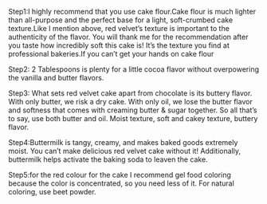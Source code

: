 Step1:I highly recommend that you use cake flour.Cake flour is much lighter than all-purpose and the perfect base for a light, soft-crumbed cake texture.Like I mention above, red velvet’s texture is important to the authenticity of the flavor. You will thank me for the recommendation after you taste how incredibly soft this cake is! It’s the texture you find at professional bakeries.If you can’t get your hands on cake flour

Step2: 2 Tablespoons is plenty for a little cocoa flavor without overpowering the vanilla and butter flavors.

Step3: What sets red velvet cake apart from chocolate is its buttery flavor. With only butter, we risk a dry cake. With only oil, we lose the butter flavor and softness that comes with creaming butter & sugar together. So all that’s to say, use both butter and oil. Moist texture, soft and cakey texture, buttery flavor.

Step4:Buttermilk is tangy, creamy, and makes baked goods extremely moist. You can’t make delicious red velvet cake without it! Additionally, buttermilk helps activate the baking soda to leaven the cake.

Step5:for the red colour for the cake I recommend gel food coloring because the color is concentrated, so you need less of it. For natural coloring, use beet powder. 

